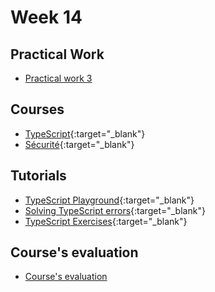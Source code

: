 # Week 14

## Practical Work

 - [Practical work 3](../../practical-works/practical-work-3/)

## Courses

- [TypeScript](https://web-classroom.github.io/slides/13-typescript.html#/){:target="_blank"}
- [Sécurité](https://web-classroom.github.io/slides/9-security.html#/){:target="_blank"}

## Tutorials

- [TypeScript Playground](https://www.typescriptlang.org/play){:target="_blank"}
- [Solving TypeScript errors](https://www.totaltypescript.com/tutorials/solving-typescript-errors/errors/fixing-x-is-not-assignable-to-y/exercise){:target="_blank"}
- [TypeScript Exercises](https://typescript-exercises.github.io/#exercise=4&file=%2Findex.ts){:target="_blank"}

<!-- ## How-to Guides

TODO -->

## Course's evaluation

- [Course's evaluation](../../reference/about-evaluation-2023.md)

<!-- ## Quiz

TODO -->
